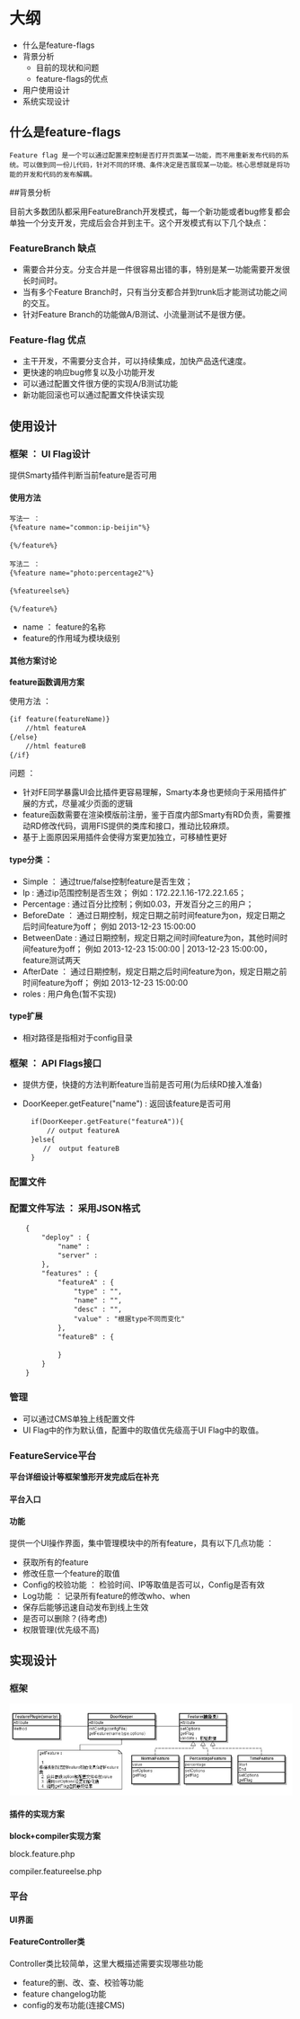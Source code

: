 
# 大纲

* 什么是feature-flags
* 背景分析
    * 目前的现状和问题
    * feature-flags的优点
* 用户使用设计
* 系统实现设计

## 什么是feature-flags

    Feature flag 是一个可以通过配置来控制是否打开页面某一功能，而不用重新发布代码的系统。可以做到同一份儿代码，针对不同的环境、条件决定是否展现某一功能。核心思想就是将功能的开发和代码的发布解耦。

##背景分析

目前大多数团队都采用FeatureBranch开发模式，每一个新功能或者bug修复都会单独一个分支开发，完成后会合并到主干。这个开发模式有以下几个缺点：

### FeatureBranch 缺点

* 需要合并分支。分支合并是一件很容易出错的事，特别是某一功能需要开发很长时间时。
* 当有多个Feature Branch时，只有当分支都合并到trunk后才能测试功能之间的交互。
* 针对Feature Branch的功能做A/B测试、小流量测试不是很方便。

### Feature-flag 优点

* 主干开发，不需要分支合并，可以持续集成，加快产品迭代速度。
* 更快速的响应bug修复以及小功能开发
* 可以通过配置文件很方便的实现A/B测试功能
* 新功能回滚也可以通过配置文件快读实现

## 使用设计

### 框架 ： UI Flag设计

提供Smarty插件判断当前feature是否可用

#### 使用方法

    写法一 ：
    {%feature name="common:ip-beijin"%}

    {%/feature%}

    写法二 ：
    {%feature name="photo:percentage2"%}

    {%featureelse%}

    {%/feature%}

* name ： feature的名称
* feature的作用域为模块级别

#### 其他方案讨论

**feature函数调用方案**

使用方法 ：

    {if feature(featureName)}
        //html featureA
    {/else}
        //html featureB
    {/if}

问题 ：

* 针对FE同学暴露UI会比插件更容易理解，Smarty本身也更倾向于采用插件扩展的方式，尽量减少页面的逻辑
* feature函数需要在渲染模版前注册，鉴于百度内部Smarty有RD负责，需要推动RD修改代码，调用FIS提供的类库和接口，推动比较麻烦。
* 基于上面原因采用插件会使得方案更加独立，可移植性更好

#### type分类 ：

* Simple ： 通过true/false控制feature是否生效；
* Ip : 通过ip范围控制是否生效； 例如：172.22.1.16-172.22.1.65；
* Percentage : 通过百分比控制；例如0.03，开发百分之三的用户；
* BeforeDate ： 通过日期控制，规定日期之前时间feature为on，规定日期之后时间feature为off； 例如 2013-12-23 15:00:00
* BetweenDate : 通过日期控制，规定日期之间时间feature为on，其他时间时间feature为off； 例如 2013-12-23 15:00:00 | 2013-12-23 15:00:00，feature测试两天
* AfterDate ： 通过日期控制，规定日期之后时间feature为on，规定日期之前时间feature为off； 例如 2013-12-23 15:00:00
* roles : 用户角色(暂不实现)

#### type扩展

* 相对路径是指相对于config目录

### 框架 ： API Flags接口

* 提供方便，快捷的方法判断feature当前是否可用(为后续RD接入准备)
* DoorKeeper.getFeature("name") : 返回该feature是否可用

        if(DoorKeeper.getFeature("featureA")){
            // output featureA
        }else{
           //  output featureB
        }

### 配置文件

### 配置文件写法 ： 采用JSON格式

        {
            "deploy" : {
                "name" :
                "server" :
            },
            "features" : {
                "featureA" : {
                    "type" : "",
                    "name" : "",
                    "desc" : "",
                    "value" : "根据type不同而变化"
                },
                "featureB" : {

                }
            }
        }

### 管理

* 可以通过CMS单独上线配置文件
* UI Flag中的作为默认值，配置中的取值优先级高于UI Flag中的取值。

### FeatureService平台

**平台详细设计等框架雏形开发完成后在补充**

#### 平台入口

#### 功能

提供一个UI操作界面，集中管理模块中的所有feature，具有以下几点功能 ：

* 获取所有的feature
* 修改任意一个feature的取值
* Config的校验功能 ：  检验时间、IP等取值是否可以，Config是否有效
* Log功能 ： 记录所有feature的修改who、when
* 保存后能够迅速自动发布到线上生效
* 是否可以删除？(待考虑)
* 权限管理(优先级不高)

## 实现设计

### 框架

![feature flag框架](./DoorkeeperUML.jpg)

#### 插件的实现方案

**block+compiler实现方案**

block.feature.php

compiler.featureelse.php

### 平台

#### UI界面

#### FeatureController类

Controller类比较简单，这里大概描述需要实现哪些功能

* feature的删、改、查、校验等功能
* feature changelog功能
* config的发布功能(连接CMS)


